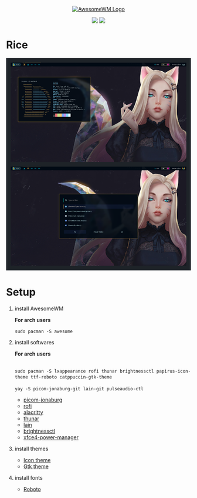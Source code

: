 <div align="center">

<a href="https://awesomewm.org/"><img alt="AwesomeWM Logo" height="160" src="https://upload.wikimedia.org/wikipedia/commons/0/07/Awesome_logo.svg"></a>

<div align="center">
    <img src ="https://img.shields.io/badge/Awesomewm-6c5d87.svg?&style=for-the-badge&logo=Lua&logoColor=white"/>
    <img src ="https://img.shields.io/badge/ArchLinux-4ba383.svg?&style=for-the-badge&logo=Arch Linux&logoColor=white"/>
</div>

</div>

# Rice

![rice](./assets/screenshot.png)

# Setup
1. install AwesomeWM

    **For arch users**
    
    ``` shell
    sudo pacman -S awesome
    ```

2. install softwares

    **For arch users**

    ```shell
   
    sudo pacman -S lxappearance rofi thunar brightnessctl papirus-icon-theme ttf-roboto catppuccin-gtk-theme

    yay -S picom-jonaburg-git lain-git pulseaudio-ctl
   
    ```

    - [picom-jonaburg](https://github.com/jonaburg/picom)
    - [rofi](https://github.com/davatorium/rofi)
    - [alacritty](https://github.com/alacritty/alacritty)
    - [thunar](https://gitlab.xfce.org/xfce/thunar)
    - [lain](https://github.com/lcpz/lain)
    - [brightnessctl](https://github.com/Hummer12007/brightnessctl)
    - [xfce4-power-manager](https://gitlab.xfce.org/xfce/xfce4-power-manager)

3. install themes

    - [Icon theme](https://github.com/PapirusDevelopmentTeam/papirus-icon-theme)
    - [Gtk theme](https://github.com/catppuccin/catppuccin)

4. install fonts

    - [Roboto](https://github.com/googlefonts/roboto)